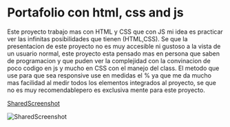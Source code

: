 # Portafolio con html, css and js
Este proyecto trabajo mas con HTML y CSS que con JS mi idea es practicar ver las infinitas posibilidades que tienen (HTML,CSS).
Se que la presentacion de este proyecto no es muy accesible ni gustoso a la vista de un usuario normal, este proyecto esta pensado mas en persona que saben de programacion y que puden ver la complejidad con la convinacion de poco codigo en js y mucho en CSS con el manejo del class.
El metodo que use para que sea responsive use en medidas el % ya que me da mucho mas facilidad al medir todos los elementos integrados al proyecto, se que no es muy recomendablepero es exclusiva mente para este proyecto. 


[SharedScreenshot](https://user-images.githubusercontent.com/80985958/234973800-f6764cba-da57-4485-823a-41b0484c3ea5.jpg)

![SharedScreenshot](https://user-images.githubusercontent.com/80985958/234974083-4963e482-c32c-4d73-86aa-54aa7277014d.jpg)
